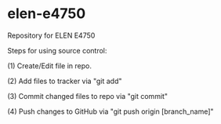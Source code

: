 # elen-e4750
Repository for ELEN E4750

Steps for using source control:

(1) Create/Edit file in repo.

(2) Add files to tracker via "git add"

(3) Commit changed files to repo via "git commit"

(4) Push changes to GitHub via "git push origin [branch_name]"
